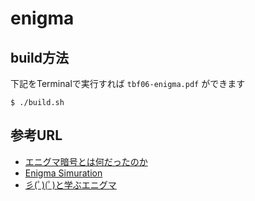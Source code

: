 # enigma

## build方法

下記をTerminalで実行すれば `tbf06-enigma.pdf` ができます

```
$ ./build.sh
```

## 参考URL

- [エニグマ暗号とは何だったのか](https://www.slideshare.net/thorikawa/ss-46363626)
- [Enigma Simuration](http://enigmaco.de/enigma/enigma.html)
- [彡(ﾟ)(ﾟ)と学ぶエニグマ](http://oekaki-navi.blog.jp/archives/cat_1246062.html)
